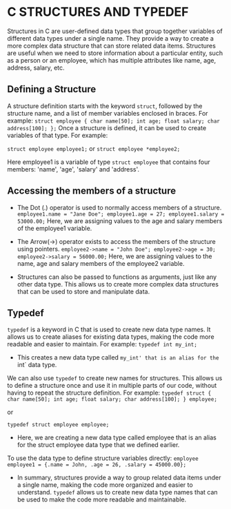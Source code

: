 # C STRUCTURES AND TYPEDEF
Structures in C are user-defined data types that group together variables of different data types under a single name.
They provide a way to create a more complex data structure that can store related data items. Structures are useful when we need to store information about a particular entity, such as a person or an employee, which has multiple attributes like name, age, address, salary, etc.
## Defining a Structure
A structure definition starts with the keyword `struct`, followed by the structure name, and a list of member variables enclosed in braces. For example:
`
struct employee {
   char name[50];
   int age;
   float salary;
   char address[100];
};
`
Once a structure is defined, it can be used to create variables of that type. For example:

`
struct employee employee1;
`
or
`
struct employee *employee2;
`

Here employee1 is a variable of type `struct employee` that contains four members: 'name', 'age', 'salary' and 'address'.

##  Accessing the members of a structure
- The Dot (.) operator is used to normally access members of a structure.
`
employee1.name = "Jane Doe";
employee1.age = 27;
employee1.salary = 53000.00;
`
Here, we are assigning values to the age and salary members of the employee1 variable.

- The Arrow(->) operator exists to access the members of the structure using pointers.
`
employee2->name = "John Doe";
employee2->age = 30;
employee2->salary = 56000.00;
`
Here, we are assigning values to the name, age and salary members of the employee2 variable.

* Structures can also be passed to functions as arguments, just like any other data type. This allows us to create more complex data structures that can be used to store and manipulate data.

## Typedef

`typedef` is a keyword in C that is used to create new data type names. It allows us to create aliases for existing data types, making the code more readable and easier to maintain. For example:
`
typedef int my_int;
`
- This creates a new data type called `my_int' that is an alias for the `int` data type.

We can also use `typedef` to create new names for structures. This allows us to define a structure once and use it in multiple parts of our code, without having to repeat the structure definition. For example:
`
typedef struct {
   char name[50];
   int age;
   float salary;
   char address[100];
} employee;
`

or

`
typedef struct employee employee;
`
- Here, we are creating a new data type called employee that is an alias for the struct employee data type that we defined earlier.

To use the data type to define structure variables directly:
`
employee employee1 = {.name = John, .age = 26, .salary = 45000.00};
`
* In summary, structures provide a way to group related data items under a single name, making the code more organized and easier to understand. `typedef` allows us to create new data type names that can be used to make the code more readable and maintainable.
